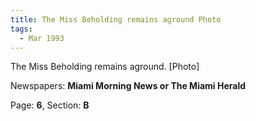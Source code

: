 ```yaml
---  
title: The Miss Beholding remains aground Photo  
tags:  
  - Mar 1993  
---  
```

  
The Miss Beholding remains aground. [Photo]  
  
Newspapers: **Miami Morning News or The Miami Herald**  
  
Page: **6**, Section: **B** 
